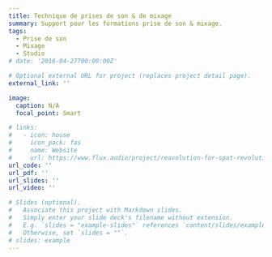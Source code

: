 ```yaml
---
title: Technique de prises de son & de mixage
summary: Support pour les formations prise de son & mixage.
tags:
  - Prise de son
  - Mixage
  - Studio
# date: '2016-04-27T00:00:00Z'

# Optional external URL for project (replaces project detail page).
external_link: ''

image:
  caption: N/A
  focal_point: Smart

# links:
#   - icon: house
#     icon_pack: fas
#     name: Website
#     url: https://www.flux.audio/project/reavolution-for-spat-revolution/
url_code: ''
url_pdf: ''
url_slides: ''
url_video: ''

# Slides (optional).
#   Associate this project with Markdown slides.
#   Simply enter your slide deck's filename without extension.
#   E.g. `slides = "example-slides"` references `content/slides/example-slides.md`.
#   Otherwise, set `slides = ""`.
# slides: example
---
```


